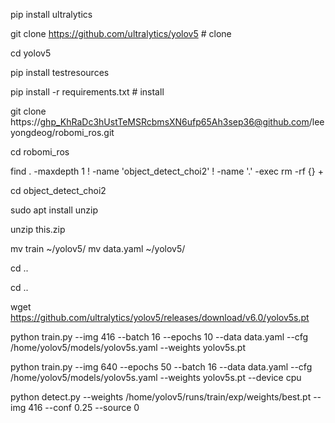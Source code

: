 



pip install ultralytics


git clone https://github.com/ultralytics/yolov5  # clone


cd yolov5


pip install testresources



pip install -r requirements.txt  # install



git clone https://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@github.com/leeyongdeog/robomi_ros.git


cd robomi_ros


find . -maxdepth 1 ! -name 'object_detect_choi2' ! -name '.' -exec rm -rf {} +

cd object_detect_choi2


sudo apt install unzip


unzip this.zip



mv train ~/yolov5/
mv data.yaml ~/yolov5/

cd ..



cd ..


wget https://github.com/ultralytics/yolov5/releases/download/v6.0/yolov5s.pt











python train.py --img 416 --batch 16 --epochs 10 --data data.yaml --cfg /home/yolov5/models/yolov5s.yaml --weights yolov5s.pt



















python train.py --img 640 --epochs 50 --batch 16 --data data.yaml --cfg /home/yolov5/models/yolov5s.yaml --weights yolov5s.pt --device cpu









python detect.py --weights /home/yolov5/runs/train/exp/weights/best.pt --img 416 --conf 0.25 --source 0


